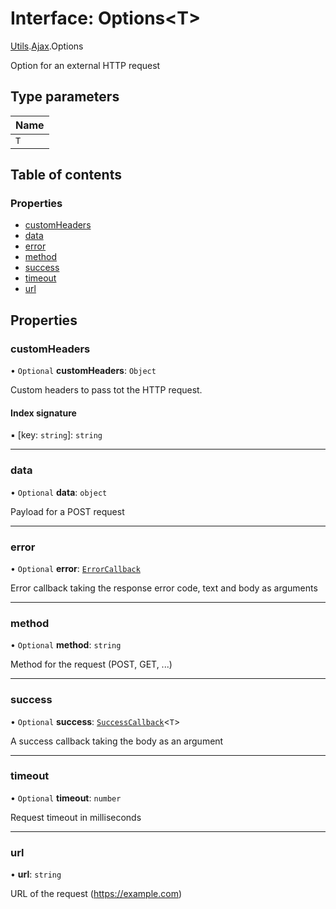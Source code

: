 # Interface: Options<T\>

[Utils](../modules/CdvPurchase.Utils.md).[Ajax](../modules/CdvPurchase.Utils.Ajax.md).Options

Option for an external HTTP request

## Type parameters

| Name |
| :------ |
| `T` |

## Table of contents

### Properties

- [customHeaders](CdvPurchase.Utils.Ajax.Options.md#customheaders)
- [data](CdvPurchase.Utils.Ajax.Options.md#data)
- [error](CdvPurchase.Utils.Ajax.Options.md#error)
- [method](CdvPurchase.Utils.Ajax.Options.md#method)
- [success](CdvPurchase.Utils.Ajax.Options.md#success)
- [timeout](CdvPurchase.Utils.Ajax.Options.md#timeout)
- [url](CdvPurchase.Utils.Ajax.Options.md#url)

## Properties

### customHeaders

• `Optional` **customHeaders**: `Object`

Custom headers to pass tot the HTTP request.

#### Index signature

▪ [key: `string`]: `string`

___

### data

• `Optional` **data**: `object`

Payload for a POST request

___

### error

• `Optional` **error**: [`ErrorCallback`](../modules/CdvPurchase.Utils.Ajax.md#errorcallback)

Error callback taking the response error code, text and body as arguments

___

### method

• `Optional` **method**: `string`

Method for the request (POST, GET, ...)

___

### success

• `Optional` **success**: [`SuccessCallback`](../modules/CdvPurchase.Utils.Ajax.md#successcallback)<`T`\>

A success callback taking the body as an argument

___

### timeout

• `Optional` **timeout**: `number`

Request timeout in milliseconds

___

### url

• **url**: `string`

URL of the request (https://example.com)
